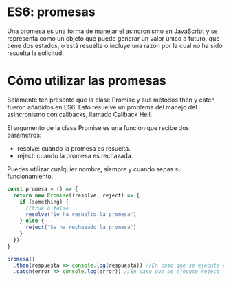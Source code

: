 # ES6: promesas
Una promesa es una forma de manejar el asincronismo en JavaScript y se representa como un objeto que puede generar un valor único a futuro, que tiene dos estados, o está resuelta o incluye una razón por la cual no ha sido resuelta la solicitud.

# Cómo utilizar las promesas
Solamente ten presente que la clase Promise y sus métodos then y catch fueron añadidos en ES6. Esto resuelve un problema del manejo del asincronismo con callbacks, llamado Callback Hell.

El argumento de la clase Promise es una función que recibe dos parámetros:

* resolve: cuando la promesa es resuelta.
* reject: cuando la promesa es rechazada.

Puedes utilizar cualquier nombre, siempre y cuando sepas su funcionamiento.

```js
const promesa = () => {
  return new Promise((resolve, reject) => {
    if (something) {
      //true o false
      resolve("Se ha resuelto la promesa")
    } else {
      reject("Se ha rechazado la promesa")
    }
  })
}

promesa()
  .then(respuesta => console.log(respuesta)) //En caso que se ejecute resolve
  .catch(error => console.log(error)) //En caso que se ejecute reject
```